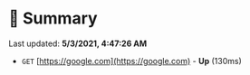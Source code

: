# 📖 Summary
Last updated: **5/3/2021, 4:47:26 AM**

- `GET` [https://google.com](https://google.com) - **Up** (130ms)
